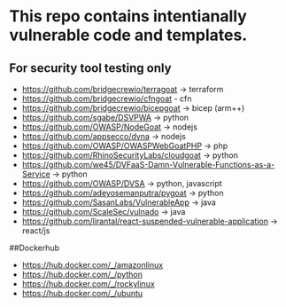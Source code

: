 # This repo contains intentianally vulnerable code and templates.
## **For security tool testing only**

- https://github.com/bridgecrewio/terragoat -> terraform
- https://github.com/bridgecrewio/cfngoat - cfn
- https://github.com/bridgecrewio/bicepgoat -> bicep (arm++)
- https://github.com/sgabe/DSVPWA -> python
- https://github.com/OWASP/NodeGoat -> nodejs
- https://github.com/appsecco/dvna -> nodejs
- https://github.com/OWASP/OWASPWebGoatPHP -> php
- https://github.com/RhinoSecurityLabs/cloudgoat -> python
- https://github.com/we45/DVFaaS-Damn-Vulnerable-Functions-as-a-Service -> python
- https://github.com/OWASP/DVSA -> python, javascript
- https://github.com/adeyosemanputra/pygoat -> python
- https://github.com/SasanLabs/VulnerableApp -> java
- https://github.com/ScaleSec/vulnado -> java
- https://github.com/lirantal/react-suspended-vulnerable-application -> react/js

##Dockerhub

- https://hub.docker.com/_/amazonlinux
- https://hub.docker.com/_/python
- https://hub.docker.com/_/rockylinux
- https://hub.docker.com/_/ubuntu
